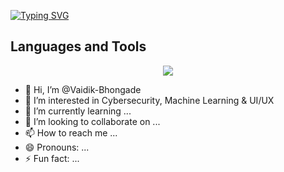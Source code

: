 [![Typing SVG](https://readme-typing-svg.demolab.com?font=Pixelify+Sans&duration=3000&pause=1000&color=FFFFFF&center=true&multiline=true&random=false&height=35&lines=+01101000+01101001%F0%9F%91%8B%F0%9F%8F%BC%2C+I+am+Vaidik+Bhongade)](https://git.io/typing-svg)

## Languages and Tools
<p align="center">
<a href="https://github.com/Vaidik-Bhongade">
  <img src="https://skillicons.dev/icons?i=kali,c,cpp,python,html,css,javascript,react,linux,mysql,figma,git,github,postman,powershell,pycharm,regex,tensorflow,ubuntu,vscode,windows,bash">
<!-- const fs = require('fs');

    const iconsDir = fs.readdirSync('./icons');
    const icons = {};
    for (const icon of iconsDir) {
      const name = icon.replace('.svg', '').toLowerCase();
      icons[name] = String(fs.readFileSync(`./icons/${icon}`));
    }
    if (!fs.existsSync('./dist')) fs.mkdirSync('./dist');
    fs.writeFileSync('./dist/icons.json', JSON.stringify(icons)); 
  -->

  <!--
    Potential more icons are
     wireshark,nmap, etercap,burpsuite,john,aircrack,wifite,metasploit framework
  -->
</a>
</p>

- 👋 Hi, I’m @Vaidik-Bhongade
- 👀 I’m interested in Cybersecurity, Machine Learning & UI/UX 
- 🌱 I’m currently learning ...
- 💞️ I’m looking to collaborate on ...
- 📫 How to reach me ...
- 😄 Pronouns: ...
- ⚡ Fun fact: ...

<!---
Vaidik-Bhongade/Vaidik-Bhongade is a ✨ special ✨ repository because its `README.md` (this file) appears on your GitHub profile.
You can click the Preview link to take a look at your changes.
--->
